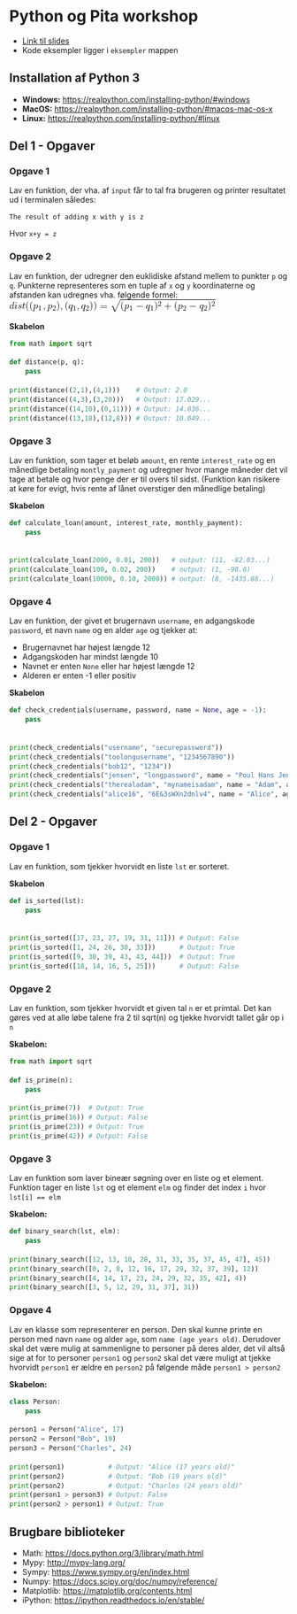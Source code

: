 # Python og Pita workshop
- [Link til slides](https://bit.ly/2MDHOdR)
- Kode eksempler ligger i `eksempler` mappen

## Installation af Python 3
- **Windows:** https://realpython.com/installing-python/#windows
- **MacOS:** https://realpython.com/installing-python/#macos-mac-os-x
- **Linux:** https://realpython.com/installing-python/#linux

## Del 1 - Opgaver
### Opgave 1
Lav en funktion, der vha. af `input` får to tal fra brugeren og printer resultatet ud i terminalen således:
```
The result of adding x with y is z
```
Hvor `x+y = z`

### Opgave 2
Lav en funktion, der udregner den euklidiske afstand mellem to punkter `p` og `q`. Punkterne  representeres som en tuple af `x` og `y` koordinaterne og afstanden kan udregnes vha. følgende formel:
![distance](img/distance.gif)

**Skabelon**
```python
from math import sqrt

def distance(p, q):
    pass

print(distance((2,1),(4,1)))    # Output: 2.0
print(distance((4,3),(3,20)))   # Output: 17.029...
print(distance((14,10),(0,11))) # Output: 14.036...
print(distance((13,18),(12,8))) # Output: 10.049...
```

### Opgave 3
Lav en funktion, som tager et beløb `amount`, en rente `interest_rate` og en månedlige betaling `montly_payment` og udregner hvor mange måneder det vil tage at betale og hvor penge der er til overs til sidst. (Funktion kan risikere at køre for evigt, hvis rente af lånet overstiger den månedlige betaling)

**Skabelon**
```python
def calculate_loan(amount, interest_rate, monthly_payment):
    pass


print(calculate_loan(2000, 0.01, 200))   # output: (11, -82.03...)
print(calculate_loan(100, 0.02, 200))    # output: (1, -98.0)
print(calculate_loan(10000, 0.10, 2000)) # output: (8, -1435.88...)
```

### Opgave 4
Lav en funktion, der givet et brugernavn `username`, en adgangskode `password`, et navn `name` og en alder `age` og tjekker at:
- Brugernavnet har højest længde 12
- Adgangskoden har mindst længde 10
- Navnet er enten `None` eller har højest længde 12
- Alderen er enten -1 eller positiv

**Skabelon**
```python
def check_credentials(username, password, name = None, age = -1):
    pass


print(check_credentials("username", "securepassword"))                           # Output: True
print(check_credentials("toolongusername", "1234567890"))                        # Output: False
print(check_credentials("bob12", "1234"))                                        # Output: False
print(check_credentials("jensen", "longpassword", name = "Poul Hans Jensen"))    # Output: False
print(check_credentials("therealadam", "mynameisadam", name = "Adam", age=-23))  # Output: False
print(check_credentials("alice16", "6E&3sWXn2dnlv4", name = "Alice", age=20))    # Output: True
```

## Del 2 - Opgaver
### Opgave 1
Lav en funktion, som tjekker hvorvidt en liste `lst` er sorteret. 

**Skabelon**
```python
def is_sorted(lst):
    pass


print(is_sorted([17, 23, 27, 19, 31, 11])) # Output: False
print(is_sorted([1, 24, 26, 30, 33]))      # Output: True
print(is_sorted([9, 30, 39, 43, 43, 44]))  # Output: True
print(is_sorted([18, 14, 16, 5, 25]))      # Output: False
```


### Opgave 2
Lav en funktion, som tjekker hvorvidt et given tal `n` er et primtal. Det kan gøres ved at alle løbe talene fra 2 til sqrt(n) og tjekke hvorvidt tallet går op i `n`

**Skabelon:**
```python
from math import sqrt

def is_prime(n):
    pass

print(is_prime(7))  # Output: True
print(is_prime(16)) # Output: False
print(is_prime(23)) # Output: True
print(is_prime(42)) # Output: False
```


### Opgave 3
Lav en funktion som laver bineær søgning over en liste og et element. Funktion tager en liste `lst` og et element `elm` og finder det index `i` hvor `lst[i] == elm` 
	
**Skabelon:**
```python
def binary_search(lst, elm):
    pass

print(binary_search([12, 13, 18, 28, 31, 33, 35, 37, 45, 47], 45))     # Output: 8
print(binary_search([0, 2, 8, 12, 16, 17, 29, 32, 37, 39], 12))        # Output: 3
print(binary_search([4, 14, 17, 23, 24, 29, 32, 35, 42], 4))           # Output: 0
print(binary_search([3, 5, 12, 29, 31, 37], 31))                       # Output: 4
```


### Opgave 4
Lav en klasse som representerer en person. Den skal kunne printe en person med navn `name` og alder `age`, som `name (age years old)`. Derudover skal det være mulig at sammenligne to personer på deres alder, det vil altså sige at for to personer `person1` og `person2` skal det være muligt at tjekke hvorvidt `person1` er ældre en `person2` på følgende måde `person1 > person2`

**Skabelon:**
```python
class Person:
    pass

person1 = Person("Alice", 17)
person2 = Person("Bob", 19)
person3 = Person("Charles", 24)

print(person1)           # Output: "Alice (17 years old)"
print(person2)           # Output: "Bob (19 years old)"
print(person2)           # Output: "Charles (24 years old)"
print(person1 > person3) # Output: False
print(person2 > person1) # Output: True
```

## Brugbare biblioteker
- Math: https://docs.python.org/3/library/math.html
- Mypy: http://mypy-lang.org/
- Sympy: https://www.sympy.org/en/index.html
- Numpy: https://docs.scipy.org/doc/numpy/reference/
- Matplotlib: https://matplotlib.org/contents.html
- iPython: https://ipython.readthedocs.io/en/stable/

